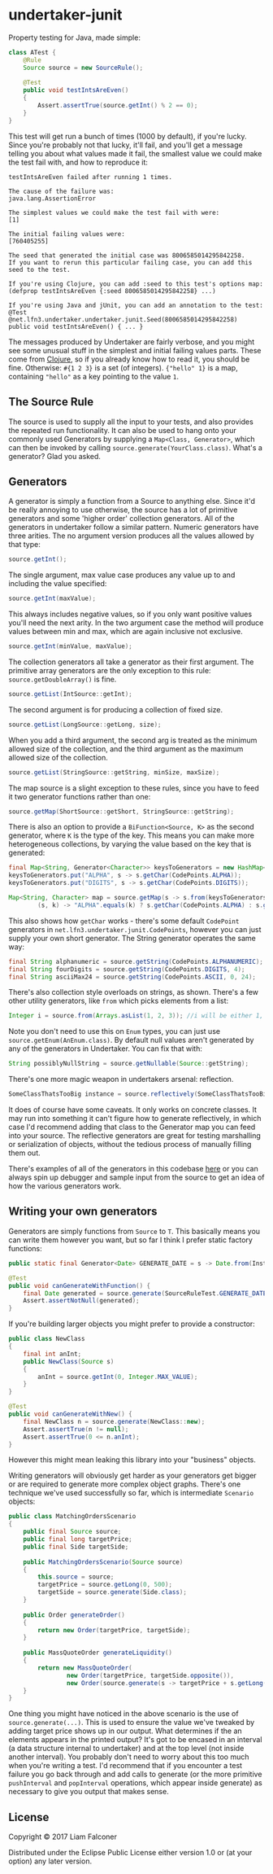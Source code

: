 # undertaker-junit

Property testing for Java, made simple:

```java
class ATest {
    @Rule
    Source source = new SourceRule();
    
    @Test
    public void testIntsAreEven()
    {
        Assert.assertTrue(source.getInt() % 2 == 0);
    }
}
```

This test will get run a bunch of times (1000 by default), if you're lucky. Since you're probably not that lucky, 
it'll fail, and you'll get a message telling you about what values made it fail, the smallest value we could make the 
test fail with, and how to reproduce it:

```
testIntsAreEven failed after running 1 times.

The cause of the failure was:
java.lang.AssertionError

The simplest values we could make the test fail with were:
[1]

The initial failing values were:
[760405255]

The seed that generated the initial case was 8006585014295842258.
If you want to rerun this particular failing case, you can add this seed to the test.

If you're using Clojure, you can add :seed to this test's options map:
(defprop testIntsAreEven {:seed 8006585014295842258} ...)

If you're using Java and jUnit, you can add an annotation to the test:
@Test
@net.lfn3.undertaker.undertaker.junit.Seed(8006585014295842258)
public void testIntsAreEven() { ... }
```

The messages produced by Undertaker are fairly verbose, and you might see some unusual stuff in the simplest and initial
failing values parts. These come from [Clojure](https://clojure.org/), so if you already know how to read it, you should 
be fine. Otherwise: `#{1 2 3}` is a set (of integers). `{"hello" 1}` is a map, containing `"hello"` as a key pointing to 
the value `1`.

## The Source Rule

The source is used to supply all the input to your tests, and also provides the repeated run functionality.
It can also be used to hang onto your commonly used Generators by supplying a `Map<Class, Generator>`,
which can then be invoked by calling `source.generate(YourClass.class)`. What's a generator? Glad you asked.

## Generators
A generator is simply a function from a Source to anything else. Since it'd be really annoying to use otherwise, the source
has a lot of primitive generators and some 'higher order' collection generators. All of the generators in undertaker 
follow a similar pattern. Numeric generators have three arities. The no argument version produces all the values allowed 
by that type:

```java
source.getInt();
```
The single argument, max value case produces any value up to and including the value specified:

```java
source.getInt(maxValue);
```

This always includes negative values, so if you only want positive values you'll need the next arity.
In the two argument case the method will produce values between min and max, which are again inclusive not exclusive.

```java
source.getInt(minValue, maxValue);
```

The collection generators all take a generator as their first argument. The primitive array generators are the only 
exception to this rule: `source.getDoubleArray()` is fine.

```java
source.getList(IntSource::getInt);
```

The second argument is for producing a collection of fixed size. 

```java
source.getList(LongSource::getLong, size);
```

When you add a third argument, the second arg is treated as the minimum allowed size of the collection, and the third 
argument as the maximum allowed size of the collection.

```java
source.getList(StringSource::getString, minSize, maxSize);
```

The map source is a slight exception to these rules, since you have to feed it two generator functions rather than one:

```java
source.getMap(ShortSource::getShort, StringSource::getString);
```

There is also an option to provide a `BiFunction<Source, K>` as the second generator, where `K` is the type of the key.
This means you can make more heterogeneous collections, by varying the value based on the key that is generated:

```java
final Map<String, Generator<Character>> keysToGenerators = new HashMap<>();
keysToGenerators.put("ALPHA", s -> s.getChar(CodePoints.ALPHA));
keysToGenerators.put("DIGITS", s -> s.getChar(CodePoints.DIGITS));

Map<String, Character> map = source.getMap(s -> s.from(keysToGenerators.keySet()),
        (s, k) -> "ALPHA".equals(k) ? s.getChar(CodePoints.ALPHA) : s.getChar(CodePoints.DIGITS));
```

This also shows how `getChar` works - there's some default `CodePoint` generators in `net.lfn3.undertaker.junit.CodePoints`,
however you can just supply your own short generator. The String generator operates the same way:

```java
final String alphanumeric = source.getString(CodePoints.ALPHANUMERIC);
final String fourDigits = source.getString(CodePoints.DIGITS, 4);
final String asciiMax24 = source.getString(CodePoints.ASCII, 0, 24);
```

There's also collection style overloads on strings, as shown. There's a few other utility generators, like `from` which
picks elements from a list:

```java
Integer i = source.from(Arrays.asList(1, 2, 3)); //i will be either 1, 2, or 3.
```

Note you don't need to use this on `Enum` types, you can just use `source.getEnum(AnEnum.class)`. By default null values
aren't generated by any of the generators in Undertaker. You can fix that with:

```java
String possiblyNullString = source.getNullable(Source::getString);
```

There's one more magic weapon in undertakers arsenal: reflection.

```java
SomeClassThatsTooBig instance = source.reflectively(SomeClassThatsTooBig.class);
``` 

It does of course have some caveats. It only works on concrete classes. It may run into something it can't figure how to
generate reflectively, in which case I'd recommend adding that class to the Generator map you can feed into your source.
The reflective generators are great for testing marshalling or serialization of objects, without the tedious process of
manually filling them out. 

There's examples of all of the generators in this codebase [here](src/test/java/net/lfn3/undertaker/junit/SourceRuleTest.java)
or you can always spin up debugger and sample input from the source to get an idea of how the various generators work.

## Writing your own generators

Generators are simply functions from `Source` to `T`. This basically means you can write them however you want, but 
so far I think I prefer static factory functions:

```java
public static final Generator<Date> GENERATE_DATE = s -> Date.from(Instant.ofEpochMilli(s.getLong()));

@Test
public void canGenerateWithFunction() {
    final Date generated = source.generate(SourceRuleTest.GENERATE_DATE);
    Assert.assertNotNull(generated);
}
```

If you're building larger objects you might prefer to provide a constructor:

```java
public class NewClass
{
    final int anInt;
    public NewClass(Source s)
    {
        anInt = source.getInt(0, Integer.MAX_VALUE);
    }
}

@Test
public void canGenerateWithNew() {
    final NewClass n = source.generate(NewClass::new);
    Assert.assertTrue(n != null);
    Assert.assertTrue(0 <= n.anInt);
}
```

However this might mean leaking this library into your "business" objects.

Writing generators will obviously get harder as your generators get bigger or are required to generate more complex 
object graphs. There's one technique we've used successfully so far, which is intermediate `Scenario` objects:

```java
public class MatchingOrdersScenario
{
    public final Source source;
    public final long targetPrice;
    public final Side targetSide;
    
    public MatchingOrdersScenario(Source source)
    {
        this.source = source;
        targetPrice = source.getLong(0, 500);
        targetSide = source.generate(Side.class);
    }
    
    public Order generateOrder()
    {
        return new Order(targetPrice, targetSide);
    }
    
    public MassQuoteOrder generateLiquidity()
    {
        return new MassQuoteOrder(
                new Order(targetPrice, targetSide.opposite()), 
                new Order(source.generate(s -> targetPrice + s.getLong(0, 60), targetSide))); // and so on
    }
}
```

One thing you might have noticed in the above scenario is the use of `source.generate(...)`. This is used to ensure
the value we've tweaked by adding target price shows up in our output. What determines if the an elements appears in the
printed output? It's got to be encased in an interval (a data structure internal to undertaker) and at the top level
(not inside another interval). You probably don't need to worry about this too much when you're writing a test.
I'd recommend that if you encounter a test failure you go back through and add calls to generate (or the more primitive
`pushInterval` and `popInterval` operations, which appear inside generate) as necessary to give you output that makes 
sense.

<!--TODO: More on intervals -->

## License

Copyright © 2017 Liam Falconer

Distributed under the Eclipse Public License either version 1.0 or (at
your option) any later version.
